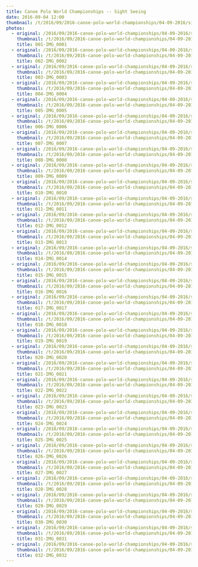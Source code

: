 ```yaml
---
title: Canoe Polo World Championships -- Sight Seeing
date: 2016-09-04 12:00
thumbnail: /t/2016/09/2016-canoe-polo-world-championships/04-09-2016/sight-seeing/001-img_0001.jpg
photos:
  - original: /2016/09/2016-canoe-polo-world-championships/04-09-2016/sight-seeing/001-img_0001.jpg
    thumbnail: /t/2016/09/2016-canoe-polo-world-championships/04-09-2016/sight-seeing/001-img_0001.jpg
    title: 001-IMG_0001
  - original: /2016/09/2016-canoe-polo-world-championships/04-09-2016/sight-seeing/002-img_0002.jpg
    thumbnail: /t/2016/09/2016-canoe-polo-world-championships/04-09-2016/sight-seeing/002-img_0002.jpg
    title: 002-IMG_0002
  - original: /2016/09/2016-canoe-polo-world-championships/04-09-2016/sight-seeing/003-img_0003.jpg
    thumbnail: /t/2016/09/2016-canoe-polo-world-championships/04-09-2016/sight-seeing/003-img_0003.jpg
    title: 003-IMG_0003
  - original: /2016/09/2016-canoe-polo-world-championships/04-09-2016/sight-seeing/004-img_0004.jpg
    thumbnail: /t/2016/09/2016-canoe-polo-world-championships/04-09-2016/sight-seeing/004-img_0004.jpg
    title: 004-IMG_0004
  - original: /2016/09/2016-canoe-polo-world-championships/04-09-2016/sight-seeing/005-img_0005.jpg
    thumbnail: /t/2016/09/2016-canoe-polo-world-championships/04-09-2016/sight-seeing/005-img_0005.jpg
    title: 005-IMG_0005
  - original: /2016/09/2016-canoe-polo-world-championships/04-09-2016/sight-seeing/006-img_0006.jpg
    thumbnail: /t/2016/09/2016-canoe-polo-world-championships/04-09-2016/sight-seeing/006-img_0006.jpg
    title: 006-IMG_0006
  - original: /2016/09/2016-canoe-polo-world-championships/04-09-2016/sight-seeing/007-img_0007.jpg
    thumbnail: /t/2016/09/2016-canoe-polo-world-championships/04-09-2016/sight-seeing/007-img_0007.jpg
    title: 007-IMG_0007
  - original: /2016/09/2016-canoe-polo-world-championships/04-09-2016/sight-seeing/008-img_0008.jpg
    thumbnail: /t/2016/09/2016-canoe-polo-world-championships/04-09-2016/sight-seeing/008-img_0008.jpg
    title: 008-IMG_0008
  - original: /2016/09/2016-canoe-polo-world-championships/04-09-2016/sight-seeing/009-img_0009.jpg
    thumbnail: /t/2016/09/2016-canoe-polo-world-championships/04-09-2016/sight-seeing/009-img_0009.jpg
    title: 009-IMG_0009
  - original: /2016/09/2016-canoe-polo-world-championships/04-09-2016/sight-seeing/010-img_0010.jpg
    thumbnail: /t/2016/09/2016-canoe-polo-world-championships/04-09-2016/sight-seeing/010-img_0010.jpg
    title: 010-IMG_0010
  - original: /2016/09/2016-canoe-polo-world-championships/04-09-2016/sight-seeing/011-img_0011.jpg
    thumbnail: /t/2016/09/2016-canoe-polo-world-championships/04-09-2016/sight-seeing/011-img_0011.jpg
    title: 011-IMG_0011
  - original: /2016/09/2016-canoe-polo-world-championships/04-09-2016/sight-seeing/012-img_0012.jpg
    thumbnail: /t/2016/09/2016-canoe-polo-world-championships/04-09-2016/sight-seeing/012-img_0012.jpg
    title: 012-IMG_0012
  - original: /2016/09/2016-canoe-polo-world-championships/04-09-2016/sight-seeing/013-img_0013.jpg
    thumbnail: /t/2016/09/2016-canoe-polo-world-championships/04-09-2016/sight-seeing/013-img_0013.jpg
    title: 013-IMG_0013
  - original: /2016/09/2016-canoe-polo-world-championships/04-09-2016/sight-seeing/014-img_0014.jpg
    thumbnail: /t/2016/09/2016-canoe-polo-world-championships/04-09-2016/sight-seeing/014-img_0014.jpg
    title: 014-IMG_0014
  - original: /2016/09/2016-canoe-polo-world-championships/04-09-2016/sight-seeing/015-img_0015.jpg
    thumbnail: /t/2016/09/2016-canoe-polo-world-championships/04-09-2016/sight-seeing/015-img_0015.jpg
    title: 015-IMG_0015
  - original: /2016/09/2016-canoe-polo-world-championships/04-09-2016/sight-seeing/016-img_0016.jpg
    thumbnail: /t/2016/09/2016-canoe-polo-world-championships/04-09-2016/sight-seeing/016-img_0016.jpg
    title: 016-IMG_0016
  - original: /2016/09/2016-canoe-polo-world-championships/04-09-2016/sight-seeing/017-img_0017.jpg
    thumbnail: /t/2016/09/2016-canoe-polo-world-championships/04-09-2016/sight-seeing/017-img_0017.jpg
    title: 017-IMG_0017
  - original: /2016/09/2016-canoe-polo-world-championships/04-09-2016/sight-seeing/018-img_0018.jpg
    thumbnail: /t/2016/09/2016-canoe-polo-world-championships/04-09-2016/sight-seeing/018-img_0018.jpg
    title: 018-IMG_0018
  - original: /2016/09/2016-canoe-polo-world-championships/04-09-2016/sight-seeing/019-img_0019.jpg
    thumbnail: /t/2016/09/2016-canoe-polo-world-championships/04-09-2016/sight-seeing/019-img_0019.jpg
    title: 019-IMG_0019
  - original: /2016/09/2016-canoe-polo-world-championships/04-09-2016/sight-seeing/020-img_0020.jpg
    thumbnail: /t/2016/09/2016-canoe-polo-world-championships/04-09-2016/sight-seeing/020-img_0020.jpg
    title: 020-IMG_0020
  - original: /2016/09/2016-canoe-polo-world-championships/04-09-2016/sight-seeing/021-img_0021.jpg
    thumbnail: /t/2016/09/2016-canoe-polo-world-championships/04-09-2016/sight-seeing/021-img_0021.jpg
    title: 021-IMG_0021
  - original: /2016/09/2016-canoe-polo-world-championships/04-09-2016/sight-seeing/022-img_0022.jpg
    thumbnail: /t/2016/09/2016-canoe-polo-world-championships/04-09-2016/sight-seeing/022-img_0022.jpg
    title: 022-IMG_0022
  - original: /2016/09/2016-canoe-polo-world-championships/04-09-2016/sight-seeing/023-img_0023.jpg
    thumbnail: /t/2016/09/2016-canoe-polo-world-championships/04-09-2016/sight-seeing/023-img_0023.jpg
    title: 023-IMG_0023
  - original: /2016/09/2016-canoe-polo-world-championships/04-09-2016/sight-seeing/024-img_0024.jpg
    thumbnail: /t/2016/09/2016-canoe-polo-world-championships/04-09-2016/sight-seeing/024-img_0024.jpg
    title: 024-IMG_0024
  - original: /2016/09/2016-canoe-polo-world-championships/04-09-2016/sight-seeing/025-img_0025.jpg
    thumbnail: /t/2016/09/2016-canoe-polo-world-championships/04-09-2016/sight-seeing/025-img_0025.jpg
    title: 025-IMG_0025
  - original: /2016/09/2016-canoe-polo-world-championships/04-09-2016/sight-seeing/026-img_0026.jpg
    thumbnail: /t/2016/09/2016-canoe-polo-world-championships/04-09-2016/sight-seeing/026-img_0026.jpg
    title: 026-IMG_0026
  - original: /2016/09/2016-canoe-polo-world-championships/04-09-2016/sight-seeing/027-img_0027.jpg
    thumbnail: /t/2016/09/2016-canoe-polo-world-championships/04-09-2016/sight-seeing/027-img_0027.jpg
    title: 027-IMG_0027
  - original: /2016/09/2016-canoe-polo-world-championships/04-09-2016/sight-seeing/028-img_0028.jpg
    thumbnail: /t/2016/09/2016-canoe-polo-world-championships/04-09-2016/sight-seeing/028-img_0028.jpg
    title: 028-IMG_0028
  - original: /2016/09/2016-canoe-polo-world-championships/04-09-2016/sight-seeing/029-img_0029.jpg
    thumbnail: /t/2016/09/2016-canoe-polo-world-championships/04-09-2016/sight-seeing/029-img_0029.jpg
    title: 029-IMG_0029
  - original: /2016/09/2016-canoe-polo-world-championships/04-09-2016/sight-seeing/030-img_0030.jpg
    thumbnail: /t/2016/09/2016-canoe-polo-world-championships/04-09-2016/sight-seeing/030-img_0030.jpg
    title: 030-IMG_0030
  - original: /2016/09/2016-canoe-polo-world-championships/04-09-2016/sight-seeing/031-img_0031.jpg
    thumbnail: /t/2016/09/2016-canoe-polo-world-championships/04-09-2016/sight-seeing/031-img_0031.jpg
    title: 031-IMG_0031
  - original: /2016/09/2016-canoe-polo-world-championships/04-09-2016/sight-seeing/032-img_0032.jpg
    thumbnail: /t/2016/09/2016-canoe-polo-world-championships/04-09-2016/sight-seeing/032-img_0032.jpg
    title: 032-IMG_0032
---
```

